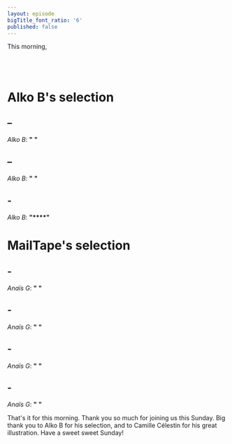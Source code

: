 ```yaml
---
layout: episode
bigTitle_font_ratio: '6'
published: false
---
```

<p id="introduction">This morning, 
<br><br>
 <br><br>
</p>

# Alko B's selection

##  – 
_Alko B_: **"** **"**

##  – 
_Alko B_: **"** **"**

##  -
_Alko B_: **"****"**


# MailTape's selection

##  - 
_Anaïs G_: **"** **"**

##  - 
_Anaïs G_: **"** **"**

##  - 
_Anaïs G_: **"** **"**

##  - 
_Anaïs G_: **"** **"**


<p id="outroduction"> That's it for this morning. Thank you so much for joining us this Sunday. Big thank you to Alko B for his selection, and to Camille Célestin for his great illustration. Have a sweet sweet Sunday!</p>
